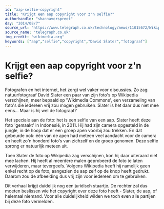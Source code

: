 ```yaml
---
id: "aap-selfie-copyright"
title: "Krijgt een aap copyright voor z'n selfie?"
authorhandle: "shannaverspreet"
day: "2014/08/7"
source_url: "https://www.telegraph.co.uk/technology/news/11015672/Wikipedia-refuses-to-delete-photo-as-monkey-owns-it.html"
source_name: "telegraph.co.uk"
img_credit: "wikimedia.org"
keywords: ["aap","selfie","copyright","David Slater","fotograaf"]
---
```

# Krijgt een aap copyright voor z'n selfie?
Fotografen en het internet, het zorgt wel vaker voor discussies. Zo zag natuurfotograaf David Slater een paar van zijn foto's op Wikipedia verschijnen, meer bepaald op 'Wikimedia Commons', een verzameling van foto's die iedereen vrij zou mogen gebruiken. Slater is het daar dus niet mee eens... Maar is hij wel de fotograaf?

Het speciale aan de foto: het is een selfie van een aap. Slater heeft deze foto 'gemaakt' in Indonesië, in 2011. Hij had zijn camera opgesteld in de jungle, in de hoop dat er een groep apen voorbij zou trekken. En dat gebeurde ook: één van de apen had meteen veel aandacht voor de camera en heeft zo'n honderd foto's van zichzelf en de groep genomen. Deze selfie sprong er natuurlijk meteen uit.

Toen Slater de foto op Wikipedia zag verschijnen, kon hij daar uiteraard niet mee lachen. Hij heeft al meerdere malen geprobeerd de foto te laten verwijderen, maar tevergeefs. Volgens Wikipedia heeft hij namelijk geen enkel recht op de foto, aangezien de aap zelf op de knop heeft gedrukt. Daarom zou de afbeelding dus vrij zijn voor iedereen om te gebruiken.

Dit verhaal krijgt duidelijk nog een juridisch staartje. De rechter zal dus moeten beslissen wie het copyright over deze foto heeft - Slater, de aap, of helemaal niemand. Voor alle duidelijkheid wilden we toch even alle partijen bij deze foto vermelden.